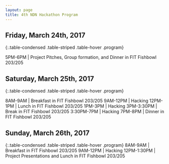 ```yaml
---
layout: page
title: 4th NDN Hackathon Program
---
```


## Friday, March 24th, 2017

{:.table-condensed .table-striped .table-hover .program}

5PM-6PM | Project Pitches, Group formation, and Dinner in FIT Fishbowl 203/205


## Saturday, March 25th, 2017

{:.table-condensed .table-striped .table-hover .program}

8AM-9AM | Breakfast in FIT Fishbowl 203/205
9AM-12PM | Hacking
12PM-1PM | Lunch in FIT Fishbowl 203/205
1PM-3PM | Hacking
3PM-3:30PM | Break in FIT Fishbowl 203/205
3:30PM-7PM | Hacking
7PM-8PM | Dinner in FIT Fishbowl 203/205


## Sunday, March 26th, 2017

{:.table-condensed .table-striped .table-hover .program}
8AM-9AM | Breakfast in FIT Fishbowl 203/205
9AM-12PM | Hacking
12PM-1:30PM | Project Presentations and Lunch in FIT Fishbowl 203/205


